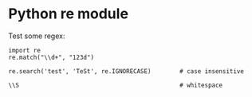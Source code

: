 # Python re module

Test some regex:

    import re
    re.match("\\d+", "123d")
    
    re.search('test', 'TeSt', re.IGNORECASE)        # case insensitive
    
    \\S                                             # whitespace
